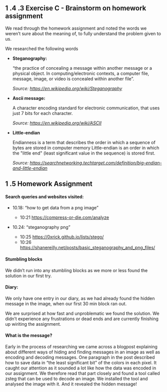 

## 1 .4 .3 Exercise C - Brainstorm on homework assignment
We read through the homework assignment and noted the words we weren’t sure about the meaning of, to fully understand the problem given to us.


We researched the following words

- **Steganography:**

  “the practice of concealing a message within another message or a physical object. In computing/electronic contexts, a computer file, message, image, or video is concealed within another file”.

  *Source: https://en.wikipedia.org/wiki/Steganography*
		

- **Ascii message:**

  A character encoding standard for electronic communication, that uses just 7 bits for each character.

    *Source: https://en.wikipedia.org/wiki/ASCII*


- **Little-endian** 

  Endianness is a term that describes the order in which a sequence of bytes are stored in computer memory
Little-endian is an order in which the "little end" (least significant value in the sequence) is stored first.

  *Source: https://searchnetworking.techtarget.com/definition/big-endian-and-little-endian*



##  1 .5 Homework Assignment

  #### Search queries and websites visited:
  
- 10.18: “how to get data from a png image” 
  - 10:21 https://compress-or-die.com/analyze
  

- 10.24: “steganography png” 
  - 10:25 https://0xrick.github.io/lists/stego/
  - 10:26 https://shanereilly.net/posts/basic_steganography_and_png_files/


####  Stumbling blocks
  We didn’t run into any stumbling blocks as we more or less found the solution in our first try.
  	




####  Diary:

  We only have one entry in our diary, as we had already found the hidden message in the image, when our first 30 min block ran out.


  We are surprised at how fast and unproblematic we found the solution. We didn’t experience any frustrations or dead ends and are currently finishing up wiriting the assignment.




####  What is the message?


  Early in the process of researching we came across a blogpost explaining about different ways of hiding and finding messages in an image as well as encoding and decoding messages.
  One paragraph in the post described how to save data in “the least significant bit” of the colors in each pixel. It caught our attention as it sounded a lot like how the data was encoded in our assignment. We therefore read that part closely and found a tool called zsteg that can be used to decode an image.
  We installed the tool and analysed the image with it. And it revealed the hidden message!

